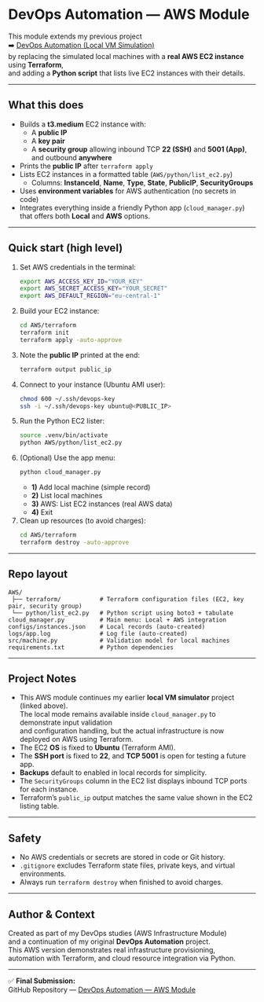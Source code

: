 # DevOps Automation — AWS Module

This module extends my previous project  
➡️ [DevOps Automation (Local VM Simulation)](https://github.com/shaked-sharon/devops-automation.git)  
by replacing the simulated local machines with a **real AWS EC2 instance** using **Terraform**,  
and adding a **Python script** that lists live EC2 instances with their details.

---

## What this does
- Builds a **t3.medium** EC2 instance with:
  - A **public IP**
  - A **key pair**
  - A **security group** allowing inbound TCP **22 (SSH)** and **5001 (App)**, and outbound **anywhere**
- Prints the **public IP** after `terraform apply`
- Lists EC2 instances in a formatted table (`AWS/python/list_ec2.py`)
  - Columns: **InstanceId**, **Name**, **Type**, **State**, **PublicIP**, **SecurityGroups**
- Uses **environment variables** for AWS authentication (no secrets in code)
- Integrates everything inside a friendly Python app (`cloud_manager.py`)  
  that offers both **Local** and **AWS** options.

---

## Quick start (high level)
1. Set AWS credentials in the terminal:
   ```bash
   export AWS_ACCESS_KEY_ID="YOUR_KEY"
   export AWS_SECRET_ACCESS_KEY="YOUR_SECRET"
   export AWS_DEFAULT_REGION="eu-central-1"
   ```
2. Build your EC2 instance:
   ```bash
   cd AWS/terraform
   terraform init
   terraform apply -auto-approve
   ```
3. Note the **public IP** printed at the end:
   ```bash
   terraform output public_ip
   ```
4. Connect to your instance (Ubuntu AMI user):
   ```bash
   chmod 600 ~/.ssh/devops-key
   ssh -i ~/.ssh/devops-key ubuntu@<PUBLIC_IP>
   ```
5. Run the Python EC2 lister:
   ```bash
   source .venv/bin/activate
   python AWS/python/list_ec2.py
   ```
6. (Optional) Use the app menu:
   ```bash
   python cloud_manager.py
   ```
   - **1)** Add local machine (simple record)
   - **2)** List local machines
   - **3)** AWS: List EC2 instances (real AWS data)
   - **4)** Exit
7. Clean up resources (to avoid charges):
   ```bash
   cd AWS/terraform
   terraform destroy -auto-approve
   ```

---

## Repo layout
```
AWS/
 ├── terraform/           # Terraform configuration files (EC2, key pair, security group)
 └── python/list_ec2.py   # Python script using boto3 + tabulate
cloud_manager.py          # Main menu: Local + AWS integration
configs/instances.json    # Local records (auto-created)
logs/app.log              # Log file (auto-created)
src/machine.py            # Validation model for local machines
requirements.txt          # Python dependencies
```

---

## Project Notes
- This AWS module continues my earlier **local VM simulator** project (linked above).  
  The local mode remains available inside `cloud_manager.py` to demonstrate input validation  
  and configuration handling, but the actual infrastructure is now deployed on AWS using Terraform.
- The EC2 **OS** is fixed to **Ubuntu** (Terraform AMI).  
- The **SSH port** is fixed to **22**, and **TCP 5001** is open for testing a future app.  
- **Backups** default to enabled in local records for simplicity.  
- The `SecurityGroups` column in the EC2 list displays inbound TCP ports for each instance.  
- Terraform’s `public_ip` output matches the same value shown in the EC2 listing table.

---

## Safety
- No AWS credentials or secrets are stored in code or Git history.
- `.gitignore` excludes Terraform state files, private keys, and virtual environments.
- Always run `terraform destroy` when finished to avoid charges.

---

## Author & Context
Created as part of my DevOps studies (AWS Infrastructure Module)  
and a continuation of my original **DevOps Automation** project.  
This AWS version demonstrates real infrastructure provisioning,  
automation with Terraform, and cloud resource integration via Python.

---

✅ **Final Submission:**  
GitHub Repository — [DevOps Automation — AWS Module](https://github.com/shaked-sharon/devops-automation-aws)